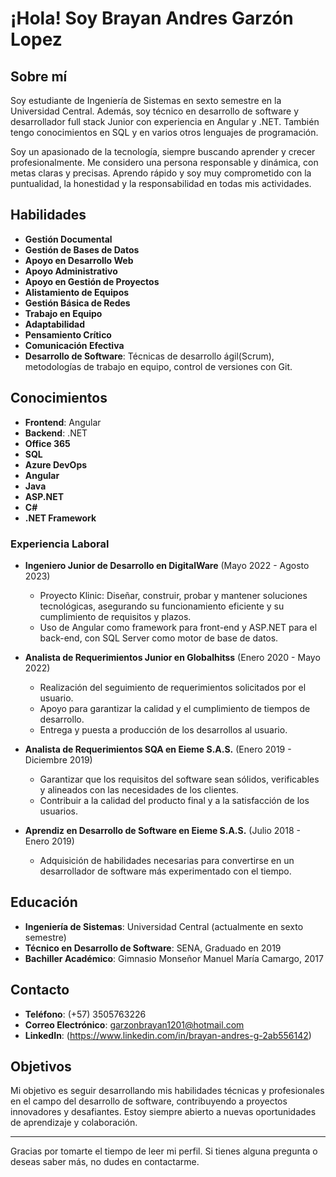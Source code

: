 # ¡Hola! Soy Brayan Andres Garzón Lopez

## Sobre mí

Soy estudiante de Ingeniería de Sistemas en sexto semestre en la Universidad Central. Además, soy técnico en desarrollo de software y desarrollador full stack Junior con experiencia en Angular y .NET. También tengo conocimientos en SQL y en varios otros lenguajes de programación.

Soy un apasionado de la tecnología, siempre buscando aprender y crecer profesionalmente. Me considero una persona responsable y dinámica, con metas claras y precisas. Aprendo rápido y soy muy comprometido con la puntualidad, la honestidad y la responsabilidad en todas mis actividades.

## Habilidades

- **Gestión Documental**
- **Gestión de Bases de Datos**
- **Apoyo en Desarrollo Web**
- **Apoyo Administrativo**
- **Apoyo en Gestión de Proyectos**
- **Alistamiento de Equipos**
- **Gestión Básica de Redes**
- **Trabajo en Equipo**
- **Adaptabilidad**
- **Pensamiento Crítico**
- **Comunicación Efectiva**
- **Desarrollo de Software**: Técnicas de desarrollo ágil(Scrum), metodologías de trabajo en equipo, control de versiones con Git.

## Conocimientos

- **Frontend**: Angular
- **Backend**: .NET
- **Office 365**
- **SQL**
- **Azure DevOps**
- **Angular**
- **Java**
- **ASP.NET**
- **C#**
- **.NET Framework**

### Experiencia Laboral

- **Ingeniero Junior de Desarrollo en DigitalWare** (Mayo 2022 - Agosto 2023)
  - Proyecto Klinic: Diseñar, construir, probar y mantener soluciones tecnológicas, asegurando su funcionamiento eficiente y su cumplimiento de requisitos y plazos.
  - Uso de Angular como framework para front-end y ASP.NET para el back-end, con SQL Server como motor de base de datos.

- **Analista de Requerimientos Junior en Globalhitss** (Enero 2020 - Mayo 2022)
  - Realización del seguimiento de requerimientos solicitados por el usuario.
  - Apoyo para garantizar la calidad y el cumplimiento de tiempos de desarrollo.
  - Entrega y puesta a producción de los desarrollos al usuario.

- **Analista de Requerimientos SQA en Eieme S.A.S.** (Enero 2019 - Diciembre 2019)
  - Garantizar que los requisitos del software sean sólidos, verificables y alineados con las necesidades de los clientes.
  - Contribuir a la calidad del producto final y a la satisfacción de los usuarios.

- **Aprendiz en Desarrollo de Software en Eieme S.A.S.** (Julio 2018 - Enero 2019)
  - Adquisición de habilidades necesarias para convertirse en un desarrollador de software más experimentado con el tiempo.

## Educación

- **Ingeniería de Sistemas**: Universidad Central (actualmente en sexto semestre)
- **Técnico en Desarrollo de Software**: SENA, Graduado en 2019
- **Bachiller Académico**: Gimnasio Monseñor Manuel María Camargo, 2017

## Contacto
- **Teléfono**: (+57) 3505763226
- **Correo Electrónico**: garzonbrayan1201@hotmail.com
- **LinkedIn**: (https://www.linkedin.com/in/brayan-andres-g-2ab556142)
  
## Objetivos

Mi objetivo es seguir desarrollando mis habilidades técnicas y profesionales en el campo del desarrollo de software, contribuyendo a proyectos innovadores y desafiantes. Estoy siempre abierto a nuevas oportunidades de aprendizaje y colaboración.

---

Gracias por tomarte el tiempo de leer mi perfil. Si tienes alguna pregunta o deseas saber más, no dudes en contactarme.
